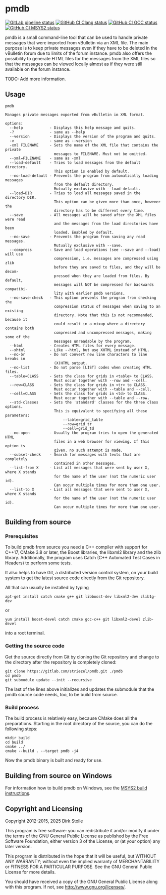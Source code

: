 # pmdb

[![GitLab pipeline status](https://gitlab.com/striezel/pmdb/badges/master/pipeline.svg)](https://gitlab.com/striezel/pmdb/-/pipelines)
[![GitHub CI Clang status](https://github.com/striezel/pmdb/workflows/Clang/badge.svg)](https://github.com/striezel/pmdb/actions)
[![GitHub CI GCC status](https://github.com/striezel/pmdb/workflows/GCC/badge.svg)](https://github.com/striezel/pmdb/actions)
[![GitHub CI MSYS2 status](https://github.com/striezel/pmdb/workflows/MSYS2/badge.svg)](https://github.com/striezel/pmdb/actions)

pmdb is a small command-line tool that can be used to handle private messages
that were imported from vBulletin via an XML file. The main purpose is to keep
private messages even if they have to be deleted in the vBulletin forum due to
limits of the forum instance. pmdb also offers the possibility to generate HTML
files for the messages from the XML files so that the messages can be viewed
locally almost as if they were still available on the forum instance.

TODO: Add more information.

## Usage

```
pmdb

Manages private messages exported from vBulletin in XML format.

options:
  --help            - Displays this help message and quits.
  -?                - same as --help
  --version         - Displays the version of the program and quits.
  -v                - same as --version
  -xml FILENAME     - Sets the name of the XML file that contains the private
                      messages to FILENAME. Must not be omitted.
  --xml=FILENAME    - same as -xml
  --load-default    - Tries to load messages from the default directory.
                      This option is enabled by default.
  --no-load-default - Prevents the program from automatically loading messages
                      from the default directory.
                      Mutually exclusive with --load-default.
  --load=DIR        - Tries to load all messages saved in the directory DIR.
                      This option can be given more than once, however the
                      directory has to be different every time.
  --save            - All messages will be saved after the XML files were read
                      and the messages from the load directories have been
                      loaded. Enabled by default.
  --no-save         - Prevents the program from saving any read messages.
                      Mutually exclusive with --save.
  --compress        - Save and load operations (see --save and --load) will use
                      compression, i.e. messages are compressed using zlib
                      before they are saved to files, and they will be decom-
                      pressed when they are loaded from files. By default,
                      messages will NOT be compressed for backwards compatibi-
                      lity with earlier pmdb versions.
  --no-save-check   - This option prevents the program from checking the
                      compression status of messages when saving to an existing
                      directory. Note that this is not recommended, because it
                      could result in a mixup where a directory contains both
                      compressed and uncompressed messages, making some of the
                      messages unreadable by the program.
  --html            - Creates HTML files for every message.
  --xhtml           - Like --html, but use XHTML instead of HTML.
  --no-br           - Do not convert new line characters to line breaks in
                      (X)HTML output.
  --no-list         - Do not parse [LIST] codes when creating HTML files.
  --table=CLASS     - Sets the class for grids in <table> to CLASS.
                      Must occur together with --row and --cell.
  --row=CLASS       - Sets the class for grids in <tr> to CLASS.
                      Must occur together with --table and --cell.
  --cell=CLASS      - Sets the class for grids in <td> to CLASS.
                      Must occur together with --table and --row.
  --std-classes     - Sets the 'standard' classes for the three class options.
                      This is equivalent to specifying all these parameters:
                          --table=grid_table
                          --row=grid_tr
                          --cell=grid_td
  --no-open         - Usually the program tries to open the generated HTML
                      files in a web browser for viewing. If this option is
                      given, no such attempt is made.
  --subset-check    - Search for messages with texts that are completely
                      contained in other messages.
  --list-from X     - List all messages that were sent by user X, where X stands
                      for the name of the user (not the numeric user id).
                      Can occur multiple times for more than one user.
  --list-to X       - List all messages that were sent to user X, where X stands
                      for the name of the user (not the numeric user id).
                      Can occur multiple times for more than one user.
```

## Building from source

### Prerequisites

To build pmdb from source you need a C++ compiler with support for C++17,
CMake 3.8 or later, the Boost libraries, the libxml2 library and the zlib
library. Additionally, the program uses Catch (C++ Automated Test Cases in
Headers) to perform some tests.

It also helps to have Git, a distributed version control system, on your build
system to get the latest source code directly from the Git repository.

All that can usually be installed by typing

    apt-get install catch cmake g++ git libboost-dev libxml2-dev zlib1g-dev

or

    yum install boost-devel catch cmake gcc-c++ git libxml2-devel zlib-devel

into a root terminal.

### Getting the source code

Get the source directly from Git by cloning the Git repository and change to
the directory after the repository is completely cloned:

    git clone https://gitlab.com/striezel/pmdb.git ./pmdb
    cd pmdb
    git submodule update --init --recursive

The last of the lines above initializes and updates the submodule that the
pmdb source code needs, too, to be build from source.

### Build process

The build process is relatively easy, because CMake does all the preparations.
Starting in the root directory of the source, you can do the following steps:

    mkdir build
    cd build
    cmake ../
    cmake --build . --target pmdb -j4

Now the pmdb binary is built and ready for use.

## Building from source on Windows

For information how to build pmdb on Windows, see the
[MSYS2 build instructions](./documentation/msys2-build.md).

## Copyright and Licensing

Copyright 2012-2015, 2025 Dirk Stolle

This program is free software: you can redistribute it and/or modify
it under the terms of the GNU General Public License as published by
the Free Software Foundation, either version 3 of the License, or
(at your option) any later version.

This program is distributed in the hope that it will be useful,
but WITHOUT ANY WARRANTY; without even the implied warranty of
MERCHANTABILITY or FITNESS FOR A PARTICULAR PURPOSE.  See the
GNU General Public License for more details.

You should have received a copy of the GNU General Public License
along with this program.  If not, see <http://www.gnu.org/licenses/>.
